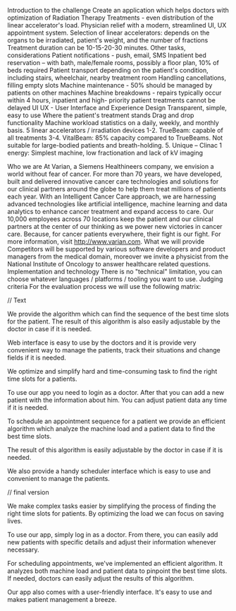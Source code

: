 Introduction to the challenge
Create an application which helps doctors with optimization of Radiation Therapy Treatments - even distribution of the linear accelerator's load. Physician relief with a modern, streamlined UI, UX appointment system.
Selection  of  linear  accelerators:  depends  on  the  organs  to  be  irradiated,  patient's weight, and the number of fractions
Treatment duration can be 10-15-20-30 minutes.
Other tasks, considerations
Patient notifications - push, email, SMS
Inpatient bed reservation – with bath, male/female rooms, possibly a floor plan, 10% of beds required
Patient transport depending on the patient's condition, including stairs, wheelchair, nearby treatment room
Handling cancellations, filling empty slots
Machine maintenance - 50% should be managed by patients on other machines Machine breakdowns - repairs typically occur within 4 hours, inpatient and high- priority patient treatments cannot be delayed
UI UX - User Interface and Experience Design
Transparent, simple, easy to use
Where the patient's treatment stands
Drag and drop functionality
Machine workload statistics on a daily, weekly, and monthly basis.
5 linear accelerators / irradiation devices
1-2. TrueBeam: capable of all treatments
3-4. VitalBeam: 85% capacity compared to TrueBeams. Not suitable for large-bodied patients and breath-holding.
5. Unique – Clinac 1 energy: Simplest machine, low fractionation and lack of kV imaging

Who we are
At Varian, a Siemens Healthineers company, we envision a world without fear of cancer. For more than 70 years, we have developed, built and delivered innovative cancer care technologies and solutions for our clinical partners around the globe to help them treat millions of patients each year. With an Intelligent Cancer Care approach, we are harnessing advanced technologies like artificial intelligence, machine learning and data analytics to enhance cancer treatment and expand access to care. Our 10,000 employees across 70 locations keep the patient and our clinical partners at the center of our thinking as we power new victories in cancer care. Because, for cancer patients everywhere, their fight is our fight. For more information, visit http://www.varian.com.
What we will provide
Competitors will be supported by various software developers and product managers from the medical domain, moreover we invite a physicist from the National Institute of Oncology to answer healthcare related questions.
Implementation and technology
There is no "technical" limitation, you can choose whatever languages / platforms / tooling you want to use.
Judging criteria
For the evaluation process we will use the following matrix:



// Text 


We provide the algorithm which can find the sequence of the best time slots for the patient.
The result of this algorithm is also easily adjustable by the doctor in case if it is needed.

Web interface is easy to use by the doctors and it is provide very convenient way
to manage the patients, track their situations and change fields if it is needed. 




We optimize and simplify hard and time-consuming task to find the right time slots for a patients.

To use our app you need to login as a doctor.
After that you can add a new patient with the information about him.
You can adjust patient data any time if it is needed.

To schedule an appointment sequence for a patient we provide an efficient algorithm
which analyze the machine load and a patient data to find the best time slots.

The result of this algorithm is easily adjustable by the doctor in case if it is needed.

We also provide a handy scheduler interface which is easy to use and convenient to manage the patients.



// final version

We make complex tasks easier by simplifying the process of finding the right time slots for patients.
By optimizing the load we can focus on saving lives.

To use our app, simply log in as a doctor.
From there, you can easily add new patients with specific details and adjust their information whenever necessary.

For scheduling appointments, we've implemented an efficient algorithm. 
It analyzes both machine load and patient data to pinpoint the best time slots. 
If needed, doctors can easily adjust the results of this algorithm.

Our app also comes with a user-friendly interface.
It's easy to use and makes patient management a breeze.

